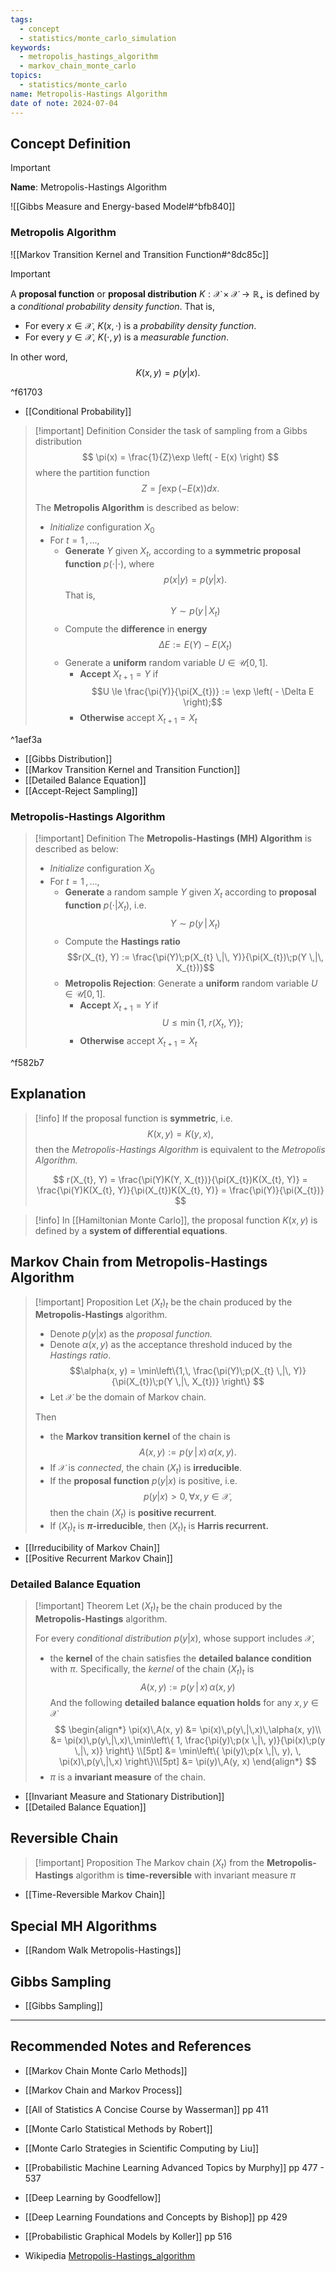 ```yaml
---
tags:
  - concept
  - statistics/monte_carlo_simulation
keywords:
  - metropolis_hastings_algorithm
  - markov_chain_monte_carlo
topics:
  - statistics/monte_carlo
name: Metropolis-Hastings Algorithm
date of note: 2024-07-04
---
```


## Concept Definition

>[!important]
>**Name**: Metropolis-Hastings Algorithm

![[Gibbs Measure and Energy-based Model#^bfb840]]

### Metropolis Algorithm

![[Markov Transition Kernel and Transition Function#^8dc85c]]


>[!important]
>A **proposal function** or **proposal distribution** $K: \mathcal{X}\times \mathcal{X} \to \mathbb{R}_{+}$ is defined by a *conditional probability density function*. That is, 
>- For every $x\in \mathcal{X}$, $K(x, \cdot)$ is a *probability density function*.
>- For every $y\in \mathcal{X}$, $K(\cdot, y)$ is a *measurable function*.
>  
>In other word, $$K(x, y) = p(y | x).$$  

^f61703

- [[Conditional Probability]]


>[!important] Definition
>Consider the task of sampling from a Gibbs distribution
>$$
>\pi(x) = \frac{1}{Z}\exp \left( - E(x) \right)
>$$
>where the partition function $$Z = \int\exp \left( - E(x) \right) dx.$$
>
>The **Metropolis Algorithm** is described as below:
>- *Initialize* configuration $X_{0}$
>- For $t=1 \,{,}\ldots{,}\,$
>	- **Generate** $Y$ given $X_{t}$, according to a **symmetric proposal function** $p(\cdot|\cdot)$, where $$p(x|y) = p(y|x).$$ That is, $$Y \sim  p(y \,|\, X_{t})$$
>	- Compute the **difference** in **energy**  $$\Delta E := E(Y) - E(X_{t})$$
>	- Generate a **uniform** random variable $U\in \mathcal{U}[0,1]$.
>		- **Accept** $X_{t+1} =Y$ if $$U \le \frac{\pi(Y)}{\pi(X_{t})} := \exp \left( - \Delta E \right);$$
>		- **Otherwise** accept $X_{t+1} = X_{t}$

^1aef3a

- [[Gibbs Distribution]]
- [[Markov Transition Kernel and Transition Function]]
- [[Detailed Balance Equation]]
- [[Accept-Reject Sampling]]

### Metropolis-Hastings Algorithm

>[!important] Definition
>The **Metropolis-Hastings (MH) Algorithm** is described as below:
>- *Initialize* configuration $X_{0}$
>- For $t=1 \,{,}\ldots{,}\,$
>	- **Generate** a random sample $Y$ given $X_{t}$ according to **proposal function** $p(\cdot|X_{t})$, i.e. $$Y \sim p(y\,|\,X_{t})$$
>	- Compute the **Hastings ratio**  $$r(X_{t}, Y) := \frac{\pi(Y)\;p(X_{t} \,|\, Y)}{\pi(X_{t})\;p(Y \,|\, X_{t})}$$
>	- **Metropolis Rejection**: Generate a **uniform** random variable $U\in \mathcal{U}[0,1]$.
>		- **Accept** $X_{t+1} = Y$ if $$U \le \min\{1, \; r(X_{t}, Y)\};$$
>		- **Otherwise** accept $X_{t+1} = X_{t}$

^f582b7

## Explanation

>[!info]
>If the proposal function is **symmetric**, i.e. $$K(x, y) = K(y, x),$$ then the *Metropolis-Hastings Algorithm* is equivalent to the *Metropolis Algorithm.*
>
>$$
>r(X_{t}, Y) = \frac{\pi(Y)K(Y, X_{t})}{\pi(X_{t})K(X_{t}, Y)} =  \frac{\pi(Y)K(X_{t}, Y)}{\pi(X_{t})K(X_{t}, Y)}   =  \frac{\pi(Y)}{\pi(X_{t})} 
>$$

>[!info]
>In [[Hamiltonian Monte Carlo]], the proposal function $K(x, y)$ is defined by a **system of differential equations**.


## Markov Chain from Metropolis-Hastings Algorithm

>[!important] Proposition
>Let $(X_t)_t$ be the chain produced by the **Metropolis-Hastings** algorithm.
>- Denote $p(y|x)$ as the *proposal function.*
>- Denote $\alpha(x, y)$ as the acceptance threshold induced by the *Hastings ratio*. $$\alpha(x, y) = \min\left\{1,\,  \frac{\pi(Y)\;p(X_{t} \,|\, Y)}{\pi(X_{t})\;p(Y \,|\, X_{t})}  \right\} $$
>- Let $\mathcal{X}$ be the domain of Markov chain. 
>
>Then
>- the **Markov transition kernel** of the chain is $$A(x, y) := p(y\,|\,x)\,\alpha(x, y).$$
>- If $\mathcal{X}$ is *connected*, the chain  $(X_{t})$ is **irreducible**. 
>- If the **proposal function** $p(y|x)$ is positive, i.e. $$p(y|x) >0,\, \forall x, y\in \mathcal{X},$$ then the chain $(X_{t})$ is **positive recurrent**.
>- If $(X_{t})_{t}$ is **$\pi$-irreducible**, then $(X_{t})_{t}$ is **Harris recurrent.**

- [[Irreducibility of Markov Chain]]
- [[Positive Recurrent Markov Chain]]


### Detailed Balance Equation

>[!important] Theorem
>Let $(X_t)_t$ be the chain produced by the **Metropolis-Hastings** algorithm. 
>
>For every *conditional distribution* $p(y|x)$, whose support includes $\mathcal{X}$,
> 
>- the **kernel** of the chain satisfies the **detailed balance condition** with $\pi$. Specifically, the *kernel* of the chain $(X_{t})_{t}$ is $$A(x, y) := p(y\,|\,x)\,\alpha(x, y)$$
>  And the following **detailed balance equation holds**  for any $x, y\in \mathcal{X}$
>  $$
>  \begin{align*}
>  \pi(x)\,A(x, y) &= \pi(x)\,p(y\,|\,x)\,\alpha(x, y)\\ 
>  &= \pi(x)\,p(y\,|\,x)\,\min\left\{ 1, \frac{\pi(y)\;p(x \,|\, y)}{\pi(x)\;p(y \,|\, x)} \right\} \\[5pt] 
>  &= \min\left\{  \pi(y)\;p(x \,|\, y), \, \pi(x)\,p(y\,|\,x)   \right\}\\[5pt]
>  &= \pi(y)\,A(y, x)
>  \end{align*}
>  $$
>- $\pi$ is a **invariant measure** of the chain.
>

- [[Invariant Measure and Stationary Distribution]]
- [[Detailed Balance Equation]]

## Reversible Chain

>[!important] Proposition
>The Markov chain $(X_{t})$ from the **Metropolis-Hastings** algorithm is **time-reversible** with invariant measure $\pi$

- [[Time-Reversible Markov Chain]]


## Special MH Algorithms

- [[Random Walk Metropolis-Hastings]]


## Gibbs Sampling

- [[Gibbs Sampling]]



-----------
##  Recommended Notes and References


- [[Markov Chain Monte Carlo Methods]]
- [[Markov Chain and Markov Process]]





- [[All of Statistics A Concise Course by Wasserman]] pp 411
- [[Monte Carlo Statistical Methods by Robert]]
- [[Monte Carlo Strategies in Scientific Computing by Liu]]

- [[Probabilistic Machine Learning Advanced Topics by Murphy]] pp 477 - 537
- [[Deep Learning by Goodfellow]]
- [[Deep Learning Foundations and Concepts by Bishop]] pp 429

- [[Probabilistic Graphical Models by Koller]] pp 516

- Wikipedia [Metropolis-Hastings_algorithm](https://en.wikipedia.org/wiki/Metropolis%E2%80%93Hastings_algorithm)